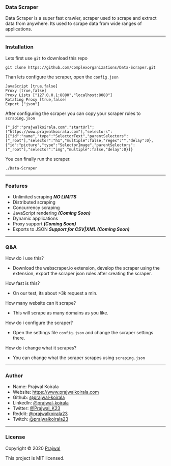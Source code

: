 ### Data Scraper

Data Scraper is a super fast crawler, scraper used to scrape and extract data from anywhere. Its used to scrape data from wide ranges of applications.

---
### Installation
Lets first use `git` to download this repo
```
git clone https://github.com/complexorganizations/Data-Scraper.git
```
Than lets configure the scraper, open the `config.json`
```
JavaScript [true,false]
Proxy [true,false]
Proxy Lists ["127.0.0.1:8080","localhost:8080"]
Rotating Proxy [true,false]
Export ["json"]
```
After configuring the scraper you can copy your scraper rules to `scraping.json`
```
{"_id":"prajwalkoirala.com","startUrl":["https://www.prajwalkoirala.com"],"selectors":[{"id":"name","type":"SelectorText","parentSelectors":["_root"],"selector":"h1","multiple":false,"regex":"","delay":0},{"id":"picture","type":"SelectorImage","parentSelectors":["_root"],"selector":"img","multiple":false,"delay":0}]}
```
You can finally run the scraper.
```
./Data-Scraper
```

---
### Features
- Unlimited scraping ***NO LIMITS***
- Distributed scraping
- Concurrency scraping
- JavaScript rendering ***(Coming Soon)***
- Dynamic applications
- Proxy support ***(Coming Soon)***
- Exports to JSON ***Support for CSV|XML (Coming Soon)***

---
### Q&A

How do i use this?
- Download the webscraper.io extension, develop the scraper using the extension, export the scraper json rules after creating the scraper.

How fast is this?
- On our test, its about >3k request a min.

How many website can it scrape?
- This will scrape as many domains as you like.

How do i configure the scraper?
- Open the settings file `config.json` and change the scraper settings there.

How do i change what it scrapes?
- You can change what the scraper scrapes using `scraping.json`

---
### Author

* Name: Prajwal Koirala
* Website: https://www.prajwalkoirala.com
* Github: [@prajwal-koirala](https://github.com/prajwal-koirala)
* LinkedIn: [@prajwal-koirala](https://www.linkedin.com/in/prajwal-koirala)
* Twitter: [@Prajwal_K23](https://twitter.com/Prajwal_K23)
* Reddit: [@prajwalkoirala23](https://www.reddit.com/user/prajwalkoirala23)
* Twitch: [@prajwalkoirala23](https://www.twitch.tv/prajwalkoirala23)

---
### License

Copyright © 2020 [Prajwal](https://github.com/prajwal-koirala)

This project is MIT licensed.
